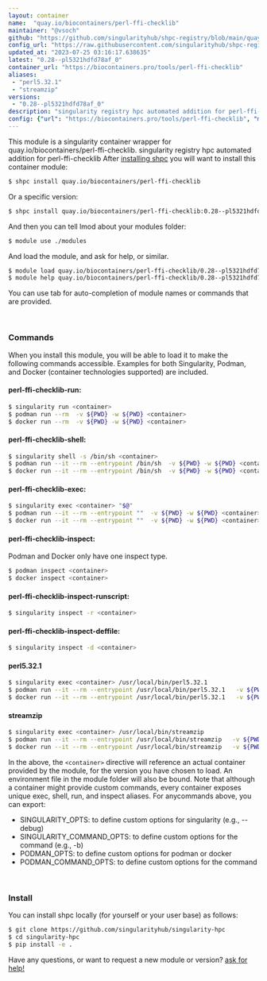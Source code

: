 ```yaml
---
layout: container
name:  "quay.io/biocontainers/perl-ffi-checklib"
maintainer: "@vsoch"
github: "https://github.com/singularityhub/shpc-registry/blob/main/quay.io/biocontainers/perl-ffi-checklib/container.yaml"
config_url: "https://raw.githubusercontent.com/singularityhub/shpc-registry/main/quay.io/biocontainers/perl-ffi-checklib/container.yaml"
updated_at: "2023-07-25 03:16:17.638635"
latest: "0.28--pl5321hdfd78af_0"
container_url: "https://biocontainers.pro/tools/perl-ffi-checklib"
aliases:
 - "perl5.32.1"
 - "streamzip"
versions:
 - "0.28--pl5321hdfd78af_0"
description: "singularity registry hpc automated addition for perl-ffi-checklib"
config: {"url": "https://biocontainers.pro/tools/perl-ffi-checklib", "maintainer": "@vsoch", "description": "singularity registry hpc automated addition for perl-ffi-checklib", "latest": {"0.28--pl5321hdfd78af_0": "sha256:9a3c99efd0e8d9a3230b37299af86c96c9eea2c0af8cfab6f0dd1f0e3bb00737"}, "tags": {"0.28--pl5321hdfd78af_0": "sha256:9a3c99efd0e8d9a3230b37299af86c96c9eea2c0af8cfab6f0dd1f0e3bb00737"}, "docker": "quay.io/biocontainers/perl-ffi-checklib", "aliases": {"perl5.32.1": "/usr/local/bin/perl5.32.1", "streamzip": "/usr/local/bin/streamzip"}}
---
```


This module is a singularity container wrapper for quay.io/biocontainers/perl-ffi-checklib.
singularity registry hpc automated addition for perl-ffi-checklib
After [installing shpc](#install) you will want to install this container module:


```bash
$ shpc install quay.io/biocontainers/perl-ffi-checklib
```

Or a specific version:

```bash
$ shpc install quay.io/biocontainers/perl-ffi-checklib:0.28--pl5321hdfd78af_0
```

And then you can tell lmod about your modules folder:

```bash
$ module use ./modules
```

And load the module, and ask for help, or similar.

```bash
$ module load quay.io/biocontainers/perl-ffi-checklib/0.28--pl5321hdfd78af_0
$ module help quay.io/biocontainers/perl-ffi-checklib/0.28--pl5321hdfd78af_0
```

You can use tab for auto-completion of module names or commands that are provided.

<br>

### Commands

When you install this module, you will be able to load it to make the following commands accessible.
Examples for both Singularity, Podman, and Docker (container technologies supported) are included.

#### perl-ffi-checklib-run:

```bash
$ singularity run <container>
$ podman run --rm  -v ${PWD} -w ${PWD} <container>
$ docker run --rm  -v ${PWD} -w ${PWD} <container>
```

#### perl-ffi-checklib-shell:

```bash
$ singularity shell -s /bin/sh <container>
$ podman run --it --rm --entrypoint /bin/sh  -v ${PWD} -w ${PWD} <container>
$ docker run --it --rm --entrypoint /bin/sh  -v ${PWD} -w ${PWD} <container>
```

#### perl-ffi-checklib-exec:

```bash
$ singularity exec <container> "$@"
$ podman run --it --rm --entrypoint ""  -v ${PWD} -w ${PWD} <container> "$@"
$ docker run --it --rm --entrypoint ""  -v ${PWD} -w ${PWD} <container> "$@"
```

#### perl-ffi-checklib-inspect:

Podman and Docker only have one inspect type.

```bash
$ podman inspect <container>
$ docker inspect <container>
```

#### perl-ffi-checklib-inspect-runscript:

```bash
$ singularity inspect -r <container>
```

#### perl-ffi-checklib-inspect-deffile:

```bash
$ singularity inspect -d <container>
```


#### perl5.32.1

```bash
$ singularity exec <container> /usr/local/bin/perl5.32.1
$ podman run --it --rm --entrypoint /usr/local/bin/perl5.32.1   -v ${PWD} -w ${PWD} <container> -c " $@"
$ docker run --it --rm --entrypoint /usr/local/bin/perl5.32.1   -v ${PWD} -w ${PWD} <container> -c " $@"
```


#### streamzip

```bash
$ singularity exec <container> /usr/local/bin/streamzip
$ podman run --it --rm --entrypoint /usr/local/bin/streamzip   -v ${PWD} -w ${PWD} <container> -c " $@"
$ docker run --it --rm --entrypoint /usr/local/bin/streamzip   -v ${PWD} -w ${PWD} <container> -c " $@"
```



In the above, the `<container>` directive will reference an actual container provided
by the module, for the version you have chosen to load. An environment file in the
module folder will also be bound. Note that although a container
might provide custom commands, every container exposes unique exec, shell, run, and
inspect aliases. For anycommands above, you can export:

 - SINGULARITY_OPTS: to define custom options for singularity (e.g., --debug)
 - SINGULARITY_COMMAND_OPTS: to define custom options for the command (e.g., -b)
 - PODMAN_OPTS: to define custom options for podman or docker
 - PODMAN_COMMAND_OPTS: to define custom options for the command

<br>

### Install

You can install shpc locally (for yourself or your user base) as follows:

```bash
$ git clone https://github.com/singularityhub/singularity-hpc
$ cd singularity-hpc
$ pip install -e .
```

Have any questions, or want to request a new module or version? [ask for help!](https://github.com/singularityhub/singularity-hpc/issues)